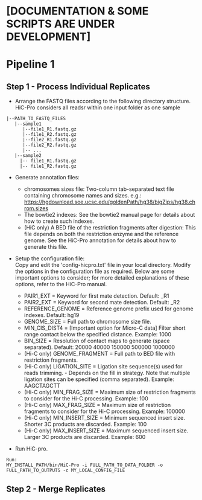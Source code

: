 # [DOCUMENTATION & SOME SCRIPTS ARE UNDER DEVELOPMENT]

# Pipeline 1

## Step 1 - Process Individual Replicates
- Arrange the FASTQ files according to the following directory structure. HiC-Pro considers all readsr within one input folder as one sample
```
|--PATH_TO_FASTQ_FILES
   |--sample1
      |--file1_R1.fastq.gz
      |--file1_R2.fastq.gz
      |--file2_R1.fastq.gz
      |--file2_R2.fastq.gz
      |-- ...
   |--sample2
     |-- file1_R1.fastq.gz
     |-- file1_R2.fastq.gz
```
- Generate annotation files:
  - chromosomes sizes file: Two-column tab-separated text file containing chromosome names and sizes. 
e.g.: https://hgdownload.soe.ucsc.edu/goldenPath/hg38/bigZips/hg38.chrom.sizes 
   - The bowtie2 indexes: See the bowtie2 manual page for details about how to create such indexes. 
   - (HiC only) A BED file of the restriction fragments after digestion: This file depends on both the restriction enzyme and the reference genome. See the HiC-Pro annotation for details about how to generate this file.
 
- Setup the configuration file: <br>
  Copy and edit the 'config-hicpro.txt' file in your local directory. Modify the options in the configuration file as required. Below are some important options to consider; for more detailed explanations of these options, refer to the HiC-Pro manual. 
  - PAIR1_EXT = Keyword for first mate detection. Default: _R1 
  - PAIR2_EXT = Keyword for second mate detection. Default: _R2 
  - REFERENCE_GENOME = Reference genome prefix used for genome indexes. Default: hg19 
  - GENOME_SIZE = Full path to chromosome size file. 
  - MIN_CIS_DIST4 = [Important option for Micro-C data] Filter short range contact below the specified distance. Example: 1000 
  - BIN_SIZE = Resolution of contact maps to generate (space separated). Default: 20000 40000 150000 500000 1000000 
  - (Hi-C only) GENOME_FRAGMENT = Full path to BED file with restriction fragments. 
  - (Hi-C only) LIGATION_SITE = Ligation site sequence(s) used for reads trimming.      - Depends on the fill in strategy. Note that multiple ligation sites can be specified (comma separated). Example: AAGCTAGCTT 
  - (Hi-C only) MIN_FRAG_SIZE = Maximum size of restriction fragments to consider for the Hi-C processing. Example: 100 
  - (Hi-C only) MAX_FRAG_SIZE = Maximum size of restriction fragments to consider for the Hi-C processing. Example: 100000 
  - (Hi-C only) MIN_INSERT_SIZE = Minimum sequenced insert size. Shorter 3C products are discarded. Example: 100 
  - (Hi-C only) MAX_INSERT_SIZE = Maximum sequenced insert size. Larger 3C products are discarded. Example: 600

- Run HiC-pro.
```
Run:
MY_INSTALL_PATH/bin/HiC-Pro -i FULL_PATH_TO_DATA_FOLDER -o FULL_PATH_TO_OUTPUTS -c MY_LOCAL_CONFIG_FILE
```
## Step 2 - Merge Replicates

